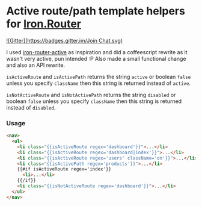 # Active route/path template helpers for [Iron.Router](https://github.com/eventedmind/iron-router)
[![Gitter](https://badges.gitter.im/Join Chat.svg)](https://gitter.im/zimme/meteor-iron-router-active?utm_source=badge&utm_medium=badge&utm_campaign=pr-badge&utm_content=badge)

I used [iron-router-active](https://github.com/XpressiveCode/iron-router-active)
as inspiration and did a coffeescript rewrite as it wasn't very active, pun
intended :P Also made a small functional change and also an API rewrite.

`isActiveRoute` and `isActivePath` returns the string `active` or boolean
`false` unless you specify `className` then this string is returned instead of
`active`.

`isNotActiveRoute` and `isNotActivePath` returns the string `disabled` or
boolean `false` unless you specify `className` then this string is returned
instead of `disabled`.

### Usage
```html
<nav>
  <ul>
    <li class="{{isActiveRoute regex='dashboard'}}">...</li>
    <li class="{{isActiveRoute regex='dashboard|index'}}">...</li>
    <li class="{{isActiveRoute regex='users' className='on'}}">...</li>
    <li class="{{isActivePath regex='products'}}">...</li>
    {{#if isActiveRoute regex='index'}}
      <li>...</li>
    {{/if}}
    <li class="{{isNotActiveRoute regex='dashboard'}}">...</li>
  </ul>
</nav>
```
